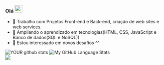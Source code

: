 ###  Olá <img src="https://user-images.githubusercontent.com/34290569/108864542-0e17fd80-75d1-11eb-8e1d-3b0b4a5ceea7.gif" height="24px" width="24px" />

- 🔭 Trabalho com Projetos Front-end e Back-end, criação de web sites e web services. 
- 🌱 Ampliando o aprendizado em tecnologias(HTML, CSS, JavaScript e Banco de dados(SQL e NoSQL))
- 🤝 Estou interessado em novos desafios ^^

![YOUR github stats](https://github-readme-stats.vercel.app/api?username=EuKaique&theme=tokyonight)
![My GitHub Language Stats](https://github-readme-stats.vercel.app/api/bottom-langs/?username=EuKaique&theme=tokyonight)<br>
[<img src="https://img.shields.io/badge/linkedin-%230077B5.svg?&style=for-the-badge&logo=linkedin&logoColor=white" />](https://www.linkedin.com/in/kaique-oliveira-santos-0806a6a3/)
